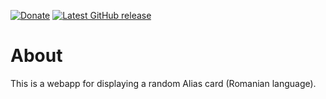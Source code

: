 [![Donate](https://img.shields.io/badge/-%E2%99%A5%20Donate-%23ff69b4)](https://hmlendea.go.ro/fund.html) [![Latest GitHub release](https://img.shields.io/github/v/release/hmlendea/alias-cards-rou)](https://github.com/hmlendea/alias-cards-rou/releases/latest)

# About

This is a webapp for displaying a random Alias card (Romanian language).